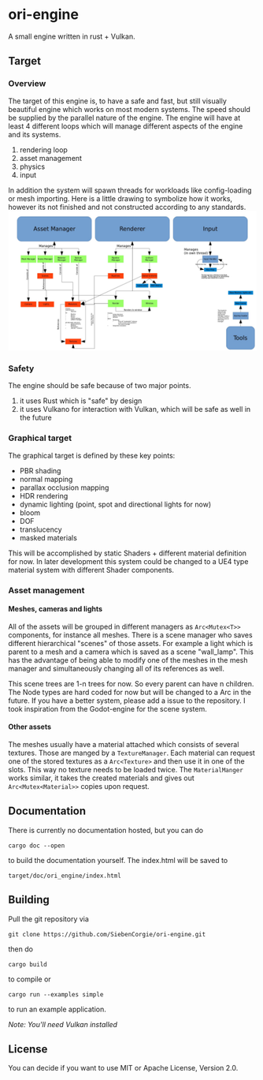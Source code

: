 # ori-engine
A small engine written in rust + Vulkan.

## Target


### Overview

The target of this engine is, to have a safe and fast, but still visually
beautiful engine which works on most modern systems.
The speed should be supplied by the parallel nature of the engine.
The engine will have at least 4 different loops which will manage different
aspects of the engine and its systems.
 1. rendering loop
 2. asset management
 3. physics
 4. input

In addition the system will spawn threads for workloads like config-loading
or mesh importing.
Here is a little drawing to symbolize how it works, however its not finished and not constructed according to any standards.
![alt text](https://github.com/SiebenCorgie/ori-engine/blob/master/media/Drawing_02_impress%20-%201.jpg "Architecture")


### Safety

The engine should be safe because of two major points.
 1. it uses Rust which is "safe" by design
 2. it uses Vulkano for interaction with Vulkan, which will be safe as well
    in the future

### Graphical target

The graphical target is defined by these key points:

 - PBR shading
 - normal mapping
 - parallax occlusion mapping
 - HDR rendering
 - dynamic lighting (point, spot and directional lights for now)
 - bloom
 - DOF
 - translucency
 - masked materials

This will be accomplished by static Shaders + different material definition for
now. In later development this system could be changed to a UE4 type
material system with different Shader components.

### Asset management

#### Meshes, cameras and lights
All of the assets will be grouped in different managers as `Arc<Mutex<T>>`
components, for instance all meshes.
There is a scene manager who saves different hierarchical "scenes" of those
assets. For example a light which is parent to a mesh and a camera which is
saved as a scene "wall_lamp".
This has the advantage of being able to modify one of the meshes in the mesh
manager and simultaneously changing all of its references as well.

This scene trees are 1-n trees for now. So every parent can have n children.
The Node types are hard coded for now but will be changed to a Arc<NodeType> in
the future. If you have a better system, please add a issue to the repository.
I took inspiration from the Godot-engine for the scene system.

#### Other assets
The meshes usually have a material attached which consists of several textures.
Those are manged by a `TextureManager`. Each material can request one of the stored textures as a `Arc<Texture>` and then use it in one of the slots.
This way no texture needs to be loaded twice.
The `MaterialManger` works similar, it takes the created materials and gives out `Arc<Mutex<Material>>` copies upon request.

## Documentation
There is currently no documentation hosted, but you can do
```
cargo doc --open
```
to build the documentation yourself. The index.html will be saved to
```
target/doc/ori_engine/index.html
```

## Building

Pull the git repository via
```
git clone https://github.com/SiebenCorgie/ori-engine.git
```
then do
```
cargo build
```
to compile or
```
cargo run --examples simple
```
to run an example application.

*Note: You'll need Vulkan installed*

## License

You can decide if you want to use MIT or Apache License, Version 2.0.
